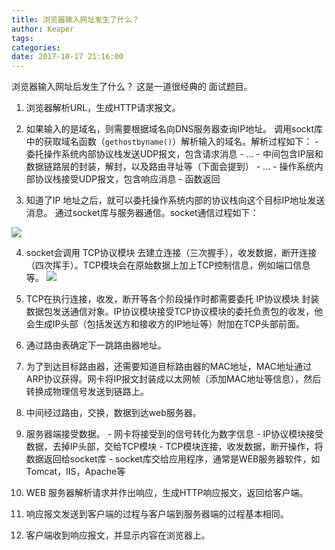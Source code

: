 ```yaml
---
title: 浏览器输入网址发生了什么？
author: Keaper
tags:
categories: 
date: 2017-10-17 21:16:00
---
```

浏览器输入网址后发生了什么？
这是一道很经典的 面试题目。
1. 浏览器解析URL，生成HTTP请求报文。
2. 如果输入的是域名，则需要根据域名向DNS服务器查询IP地址。
调用sockt库中的获取域名函数（`gethostbyname()`）解析输入的域名。解析过程如下：
		- 委托操作系统内部协议栈发送UDP报文，包含请求消息
		- ...
		- 中间包含IP层和数据链路层的封装，解封，以及路由寻址等（下面会提到）
		- ...
		- 操作系统内部协议栈接受UDP报文，包含响应消息
		- 函数返回
		
3. 知道了IP 地址之后，就可以委托操作系统内部的协议栈向这个目标IP地址发送消息。
通过socket库与服务器通信。socket通信过程如下：

![](https://blog-picture.nos-eastchina1.126.net/picture0008.jpg)

4. socket会调用 TCP协议模块 去建立连接（三次握手），收发数据，断开连接（四次挥手）。TCP模块会在原始数据上加上TCP控制信息，例如端口信息等。
![](https://blog-picture.nos-eastchina1.126.net/picture0009.gif)

5. TCP在执行连接，收发，断开等各个阶段操作时都需要委托 IP协议模块 封装数据包发送通信对象。IP协议模块接受TCP协议模块的委托负责包的收发，他会生成IP头部（包括发送方和接收方的IP地址等）附加在TCP头部前面。

6. 通过路由表确定下一跳路由器地址。

7. 为了到达目标路由器，还需要知道目标路由器的MAC地址，MAC地址通过ARP协议获得。网卡将IP报文封装成以太网帧（添加MAC地址等信息），然后转换成物理信号发送到链路上。

8. 中间经过路由，交换，数据到达web服务器。

9. 服务器端接受数据。
		- 网卡将接受到的信号转化为数字信息
		- IP协议模块接受数据，去掉IP头部，交给TCP模块
		- TCP模块连接，收发数据，断开操作，将数据返回给socket库
		- socket库交给应用程序，通常是WEB服务器软件，如Tomcat，IIS，Apache等

10. WEB 服务器解析请求并作出响应，生成HTTP响应报文，返回给客户端。

11. 响应报文发送到客户端的过程与客户端到服务器端的过程基本相同。
12. 客户端收到响应报文，并显示内容在浏览器上。